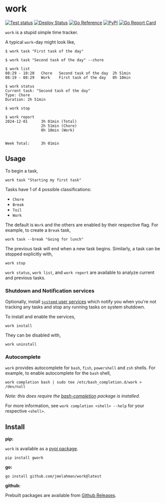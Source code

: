 # work

[![Test status](https://github.com/jmelahman/work/actions/workflows/test.yml/badge.svg)](https://github.com/jmelahman/work/actions)
[![Deploy Status](https://github.com/jmelahman/work/actions/workflows/release.yml/badge.svg)](https://github.com/jmelahman/work/actions)
[![Go Reference](https://pkg.go.dev/badge/github.com/jmelahman/work.svg)](https://pkg.go.dev/github.com/jmelahman/work)
[![PyPI](https://img.shields.io/pypi/v/gwork.svg)]()
[![Go Report Card](https://goreportcard.com/badge/github.com/jmelahman/work)](https://goreportcard.com/report/github.com/jmelahman/work)

`work` is a stupid simple time tracker.

A typical `work`-day might look like,

```shell
$ work task "First task of the day"

$ work task "Second task of the day" --chore

$ work list
08:29 - 10:20   Chore   Second task of the day  2h 51min
08:19 - 08:29   Work    First task of the day   0h 10min

$ work status
Current task: "Second task of the day"
Type: Chore
Duration: 2h 51min

$ work stop

$ work report
2024-12-01      3h 01min (Total)
                2h 51min (Chore)
                0h 10min (Work)


Week Total:     3h 01min
```

## Usage

To begin a task,

```shell
work task "Starting my first task"
```

Tasks have 1 of 4 possible classifications:

- `Chore`
- `Break`
- `Toil`
- `Work`

The default is `Work` and the others are enabled by their respective flag.
For example, to create a `Break` task,

```shell
work task --break "Going for lunch"
```

The previous task will end when a new task begins.
Similarly, a task can be stopped explicitly with,

```shell
work stop
```

`work status`, `work list`, and `work report` are available to analyze current and previous tasks.

### Shutdown and Notification services

Optionally, install [`systemd` user services](https://wiki.archlinux.org/title/Systemd/User) which notify you when you're not tracking any tasks and stop any running tasks on system shutdown.

To install and enable the services,

```shell
work install
```

They can be disabled with,

```
work uninstall
```

### Autocomplete

`work` provides autocomplete for `bash`, `fish`, `powershell` and `zsh` shells.
For example, to enable autocomplete for the `bash` shell,

```shell
work completion bash | sudo tee /etc/bash_completion.d/work > /dev/null
```

_Note: this does require the [bash-completion](https://github.com/scop/bash-completion/) package is installed._

For more information, see `work completion <shell> --help` for your respective `<shell>`.

## Install

**pip:**

`work` is available as a [pypi package](https://pypi.org/project/gwork/).

```shell
pip install gwork
```

**go:**

```shell
go install github.com/jmelahman/work@latest
```

**github:**

Prebuilt packages are available from [Github Releases](https://github.com/jmelahman/work/releases).
